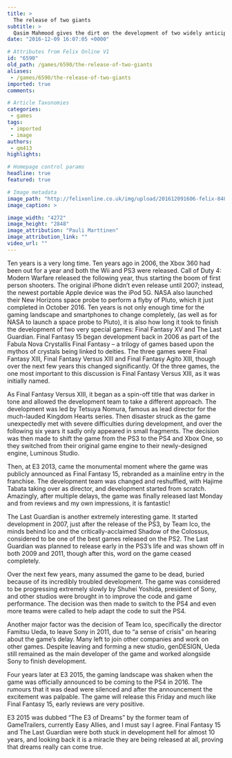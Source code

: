```yaml
---
title: >
  The release of two giants
subtitle: >
  Qasim Mahmood gives the dirt on the development of two widely anticipated games and why they’re only being released now
date: "2016-12-09 16:07:05 +0000"

# Attributes from Felix Online V1
id: "6590"
old_path: /games/6590/the-release-of-two-giants
aliases:
 - /games/6590/the-release-of-two-giants
imported: true
comments:

# Article Taxonomies
categories:
 - games
tags:
 - imported
 - image
authors:
 - qm413
highlights:

# Homepage control params
headline: true
featured: true

# Image metadata
image_path: "http://felixonline.co.uk/img/upload/201612091606-felix-8485649953_12890f4009_o.jpg"
image_caption: >

image_width: "4272"
image_height: "2848"
image_attribution: "Pauli Marttinen"
image_attribution_link: ""
video_url: ""
---
```


Ten years is a very long time. Ten years ago in 2006, the Xbox 360 had been out for a year and both the Wii and PS3 were released. Call of Duty 4: Modern Warfare released the following year, thus starting the boom of first person shooters. The original iPhone didn’t even release until 2007; instead, the newest portable Apple device was the iPod 5G. NASA also launched their New Horizons space probe to perform a flyby of Pluto, which it just completed in October 2016.
Ten years is not only enough time for the gaming landscape and smartphones to change completely, (as well as for NASA to launch a space probe to Pluto), it is also how long it took to finish the development of two very special games: Final Fantasy XV and The Last Guardian.
Final Fantasy 15 began development back in 2006 as part of the Fabula Nova Crystallis Final Fantasy – a trilogy of games based upon the mythos of crystals being linked to deities. The three games were Final Fantasy XIII, Final Fantasy Versus XIII and Final Fantasy Agito XIII, though over the next few years this changed significantly. Of the three games, the one most important to this discussion is Final Fantasy Versus XIII, as it was initially named.

As Final Fantasy Versus XIII, it began as a spin-off title that was darker in tone and allowed the development team to take a different approach. The development was led by Tetsuya Nomura, famous as lead director for the much-lauded Kingdom Hearts series. Then disaster struck as the game unexpectedly met with severe difficulties during development, and over the following six years it sadly only appeared in small fragments. The decision was then made to shift the game from the PS3 to the PS4 and Xbox One, so they switched from their original game engine to their newly-designed engine, Luminous Studio.

Then, at E3 2013, came the monumental moment where the game was publicly announced as Final Fantasy 15, rebranded as a mainline entry in the franchise. The development team was changed and reshuffled, with Hajime Tabata taking over as director, and development started from scratch. Amazingly, after multiple delays, the game was finally released last Monday and from reviews and my own impressions, it is fantastic!

The Last Guardian is another extremely interesting game. It started development in 2007, just after the release of the PS3, by Team Ico, the minds behind Ico and the critically-acclaimed Shadow of the Colossus, considered to be one of the best games released on the PS2. The Last Guardian was planned to release early in the PS3’s life and was shown off in both 2009 and 2011, though after this, word on the game ceased completely.

Over the next few years, many assumed the game to be dead, buried because of its incredibly troubled development. The game was considered to be progressing extremely slowly by Shuhei Yoshida, president of Sony, and other studios were brought in to improve the code and game performance. The decision was then made to switch to the PS4 and even more teams were called to help adapt the code to suit the PS4.

Another major factor was the decision of Team Ico, specifically the director Famitsu Ueda, to leave Sony in 2011, due to “a sense of crisis” on hearing about the game’s delay. Many left to join other companies and work on other games. Despite leaving and forming a new studio, genDESIGN, Ueda still remained as the main developer of the game and worked alongside Sony to finish development.

Four years later at E3 2015, the gaming landscape was shaken when the game was officially announced to be coming to the PS4 in 2016. The rumours that it was dead were silenced and after the announcement the excitement was palpable. The game will release this Friday and much like Final Fantasy 15, early reviews are very positive.

E3 2015 was dubbed “The E3 of Dreams” by the former team of GameTrailers, currently Easy Allies, and I must say I agree. Final Fantasy 15 and The Last Guardian were both stuck in development hell for almost 10 years, and looking back it is a miracle they are being released at all, proving that dreams really can come true.

